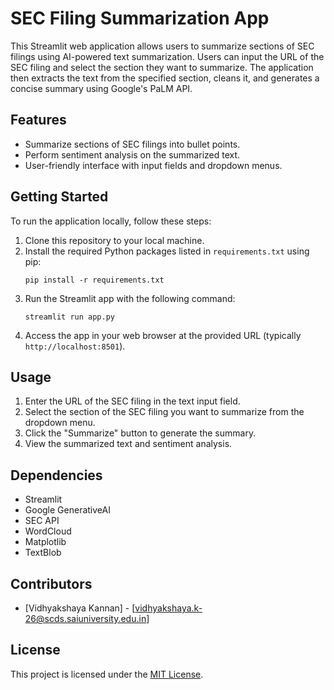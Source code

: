 # SEC Filing Summarization App

This Streamlit web application allows users to summarize sections of SEC filings using AI-powered text summarization. Users can input the URL of the SEC filing and select the section they want to summarize. The application then extracts the text from the specified section, cleans it, and generates a concise summary using Google's PaLM API.

## Features

- Summarize sections of SEC filings into bullet points.
- Perform sentiment analysis on the summarized text.
- User-friendly interface with input fields and dropdown menus.

## Getting Started

To run the application locally, follow these steps:

1. Clone this repository to your local machine.
2. Install the required Python packages listed in `requirements.txt` using pip:
   ```
   pip install -r requirements.txt
   ```
3. Run the Streamlit app with the following command:
   ```
   streamlit run app.py
   ```
4. Access the app in your web browser at the provided URL (typically `http://localhost:8501`).

## Usage

1. Enter the URL of the SEC filing in the text input field.
2. Select the section of the SEC filing you want to summarize from the dropdown menu.
3. Click the "Summarize" button to generate the summary.
4. View the summarized text and sentiment analysis.

## Dependencies

- Streamlit
- Google GenerativeAI
- SEC API
- WordCloud
- Matplotlib
- TextBlob

## Contributors

- [Vidhyakshaya Kannan] - [vidhyakshaya.k-26@scds.saiuniversity.edu.in]

## License

This project is licensed under the [MIT License](LICENSE).
